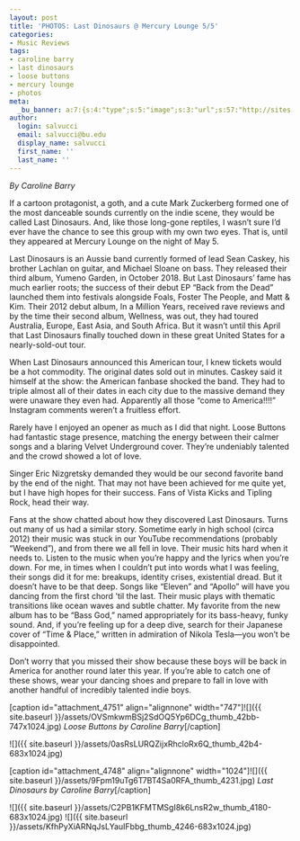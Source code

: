```yaml
---
layout: post
title: 'PHOTOS: Last Dinosaurs @ Mercury Lounge 5/5'
categories:
- Music Reviews
tags:
- caroline barry
- last dinosaurs
- loose buttons
- mercury lounge
- photos
meta:
  _bu_banner: a:7:{s:4:"type";s:5:"image";s:3:"url";s:57:"http://sites.bu.edu/wtbu/files/2019/05/rqKTR8oKQJOhyJujCOsoUg_thumb_4257.jpg";s:3:"alt";s:0:"";s:7:"post_id";s:4:"4752";s:4:"html";s:0:"";s:8:"position";s:12:"contentWidth";s:7:"caption";s:0:"";}
author:
  login: salvucci
  email: salvucci@bu.edu
  display_name: salvucci
  first_name: ''
  last_name: ''
---
```

_By Caroline Barry_

If a cartoon protagonist, a goth, and a cute Mark Zuckerberg formed one of the most danceable sounds currently on the indie scene, they would be called Last Dinosaurs. And, like those long-gone reptiles, I wasn’t sure I’d ever have the chance to see this group with my own two eyes. That is, until they appeared at Mercury Lounge on the night of May 5.

Last Dinosaurs is an Aussie band currently formed of lead Sean Caskey, his brother Lachlan on guitar, and Michael Sloane on bass. They released their third album, Yumeno Garden, in October 2018. But Last Dinosaurs’ fame has much earlier roots; the success of their debut EP “Back from the Dead” launched them into festivals alongside Foals, Foster The People, and Matt & Kim. Their 2012 debut album, In a Million Years, received rave reviews and by the time their second album, Wellness, was out, they had toured Australia, Europe, East Asia, and South Africa. But it wasn’t until this April that Last Dinosaurs finally touched down in these great United States for a nearly-sold-out tour.

When Last Dinosaurs announced this American tour, I knew tickets would be a hot commodity. The original dates sold out in minutes. Caskey said it himself at the show: the American fanbase shocked the band. They had to triple almost all of their dates in each city due to the massive demand they were unaware they even had. Apparently all those “come to America!!!!” Instagram comments weren’t a fruitless effort.

Rarely have I enjoyed an opener as much as I did that night. Loose Buttons had fantastic stage presence, matching the energy between their calmer songs and a blaring Velvet Underground cover. They’re undeniably talented and the crowd showed a lot of love.

Singer Eric Nizgretsky demanded they would be our second favorite band by the end of the night. That may not have been achieved for me quite yet, but I have high hopes for their success. Fans of Vista Kicks and Tipling Rock, head their way.

Fans at the show chatted about how they discovered Last Dinosaurs. Turns out many of us had a similar story. Sometime early in high school (circa 2012) their music was stuck in our YouTube recommendations (probably “Weekend”), and from there we all fell in love. Their music hits hard when it needs to. Listen to the music when you’re happy and the lyrics when you’re down. For me, in times when I couldn’t put into words what I was feeling, their songs did it for me: breakups, identity crises, existential dread. But it doesn’t have to be that deep. Songs like “Eleven” and “Apollo” will have you dancing from the first chord 'til the last. Their music plays with thematic transitions like ocean waves and subtle chatter. My favorite from the new album has to be “Bass God,” named appropriately for its bass-heavy, funky sound. And, if you’re feeling up for a deep dive, search for their Japanese cover of “Time & Place,” written in admiration of Nikola Tesla—you won’t be disappointed.

Don’t worry that you missed their show because these boys will be back in America for another round later this year. If you’re able to catch one of these shows, wear your dancing shoes and prepare to fall in love with another handful of incredibly talented indie boys.

\[caption id="attachment\_4751" align="alignnone" width="747"\]![]({{ site.baseurl }}/assets/OVSmkwmBSj2SdOQ5Yp6DCg_thumb_42bb-747x1024.jpg) _Loose Buttons by Caroline Barry_\[/caption\]

![]({{ site.baseurl }}/assets/0asRsLURQZijxRhcloRx6Q_thumb_42b4-683x1024.jpg)

\[caption id="attachment\_4748" align="alignnone" width="1024"\]![]({{ site.baseurl }}/assets/9Fpm19uTg6T7BT4Sa0RFA_thumb_4231.jpg) _Last Dinosaurs by Caroline Barry_\[/caption\]

![]({{ site.baseurl }}/assets/C2PB1KFMTMSgI8k6LnsR2w_thumb_4180-683x1024.jpg) ![]({{ site.baseurl }}/assets/KfhPyXiARNqJsLYauIFbbg_thumb_4246-683x1024.jpg)